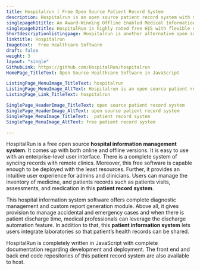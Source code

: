 ```yaml
---
title: Hospitalrun | Free Open Source Patient Record System
description: Hospitalrun is an open source patient record system with many powerful provisions such as lab integration, drug management and patients discharge system.
singlepageh1title: An Award-Winning Offline Enabled Medical Information System
singlepageh2title: HospitalRun is highly rated free HIS with flexible user experience. Automate your patient registrations, appointments and customize billing system, and more.
Shortdescriptionlistingpage: Hospitalrun is another alternative open source patient record system. It automates many of the important processes such as scheduling appointments, billing management, medical records management and many more.
linktitle: Hospitalrun
Imagetext:  Free Healthcare Software
draft: false
weight: 3
layout: "single"
GithubLink: https://github.com/HospitalRun/hospitalrun
HomePage_TitleText: Open Source Healthcare Software in JavaScript

ListingPage_MenuImage_TitleText: hospitalrun
ListingPage_MenuImage_AltText: Hospitalrun is an open source patient record system
ListingPage_Link_TitleText: hospitalrun

SinglePage_HeaderImage_TitleText: open source patient record system
SinglePage_HeaderImage_AltText: open source patient record system
SinglePage_MenuImage_TitleText:  patient record system
SinglePage_MenuImage_AltText: free patient record system

---
```


HospitalRun is a free open source **hospital information management system**. It comes up with both online and offline versions. It is easy to use with an enterprise-level user interface. There is a complete system of syncing records with remote clinics. Moreover, this free software is capable enough to be deployed with the least resources. Further, it provides an intuitive user experience for admins and clinicians. Users can manage the inventory of medicine, and patients records such as patients visits, assessments, and medication in this **patient record system**.

This hospital information system software offers complete diagnostic management and custom report generation module. Above all, it gives provision to manage accidental and emergency cases and when there is patient discharge time, medical professionals can leverage the discharge automation feature. In addition to that, this **patient information system** lets users integrate laboratories so that patient’s health records can be shared.

HospitalRun is completely written in JavaScript with complete documentation regarding development and deployment. The front end and back end code repositories of this patient record system are also available to host.

<a class="anchor" id="requirements" name="requirements" style="font-size: 12.16px;"></a>